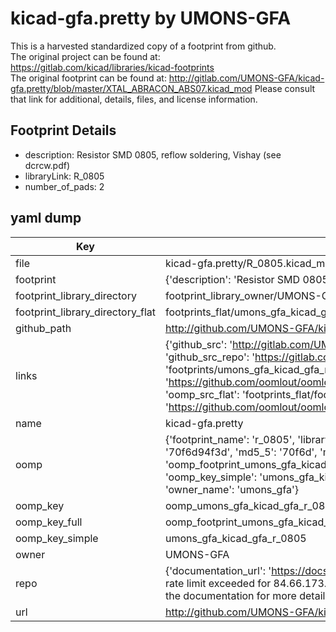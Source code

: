 # kicad-gfa.pretty by UMONS-GFA  
This is a harvested standardized copy of a footprint from github.  
The original project can be found at:  
https://gitlab.com/kicad/libraries/kicad-footprints  
The original footprint can be found at:
http://gitlab.com/UMONS-GFA/kicad-gfa.pretty/blob/master/XTAL_ABRACON_ABS07.kicad_mod
Please consult that link for additional, details, files, and license information.  
## Footprint Details
* description: Resistor SMD 0805, reflow soldering, Vishay (see dcrcw.pdf)  
* libraryLink: R_0805  
* number_of_pads: 2  
## yaml dump  
| Key | Value |  
| --- | --- |  
| file | kicad-gfa.pretty/R_0805.kicad_mod |  
| footprint | {'description': 'Resistor SMD 0805, reflow soldering, Vishay (see dcrcw.pdf)', 'libraryLink': 'R_0805', 'number_of_pads': 2} |  
| footprint_library_directory | footprint_library_owner/UMONS-GFA_kicad-gfa.pretty |  
| footprint_library_directory_flat | footprints_flat/umons_gfa_kicad_gfa_r_0805/working |  
| github_path | http://github.com/UMONS-GFA/kicad-gfa.pretty/blob/master/R_0805.kicad_mod |  
| links | {'github_src': 'http://gitlab.com/UMONS-GFA/kicad-gfa.pretty/blob/master/XTAL_ABRACON_ABS07.kicad_mod', 'github_src_repo': 'https://gitlab.com/kicad/libraries/kicad-footprints', 'oomp_bot': 'footprints/umons_gfa_kicad_gfa_r_0805/working', 'oomp_bot_github': 'https://github.com/oomlout/oomlout_oomp_footprint_bot/tree/main/footprints/umons_gfa_kicad_gfa_r_0805/working', 'oomp_src_flat': 'footprints_flat/footprints_flat/umons_gfa_kicad_gfa_r_0805/working', 'oomp_src_flat_github': 'https://github.com/oomlout/oomlout_oomp_footprint_src/tree/main/footprints_flat/umons_gfa_kicad_gfa_r_0805/working'} |  
| name | kicad-gfa.pretty |  
| oomp | {'footprint_name': 'r_0805', 'library_name': 'kicad_gfa', 'md5': '70f6d94f3d6dd9a43e6636022412a108', 'md5_10': '70f6d94f3d', 'md5_5': '70f6d', 'md5_6': '70f6d9', 'oomp_key': 'oomp_umons_gfa_kicad_gfa_r_0805', 'oomp_key_extra': 'oomp_footprint_umons_gfa_kicad_gfa_r_0805', 'oomp_key_full': 'oomp_footprint_umons_gfa_kicad_gfa_r_0805_70f6d9', 'oomp_key_simple': 'umons_gfa_kicad_gfa_r_0805', 'original_filename': 'kicad-gfa.pretty/R_0805.kicad_mod', 'owner_name': 'umons_gfa'} |  
| oomp_key | oomp_umons_gfa_kicad_gfa_r_0805 |  
| oomp_key_full | oomp_footprint_umons_gfa_kicad_gfa_r_0805 |  
| oomp_key_simple | umons_gfa_kicad_gfa_r_0805 |  
| owner | UMONS-GFA |  
| repo | {'documentation_url': 'https://docs.github.com/rest/overview/resources-in-the-rest-api#rate-limiting', 'message': "API rate limit exceeded for 84.66.173.59. (But here's the good news: Authenticated requests get a higher rate limit. Check out the documentation for more details.)"} |  
| url | http://github.com/UMONS-GFA/kicad-gfa.pretty |  

